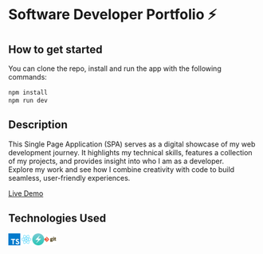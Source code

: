 # Software Developer Portfolio ⚡️

## How to get started

You can clone the repo, install and run the app with the following commands:

```plaintext
npm install
npm run dev
```

## Description

This Single Page Application (SPA) serves as a digital showcase of my web development journey. It highlights my technical skills, features a collection of my projects, and provides insight into who I am as a developer. <br/>
Explore my work and see how I combine creativity with code to build seamless, user-friendly experiences.

[Live Demo](https://portfolio-sp-pm.netlify.app/)

## Technologies Used

<img align="left" alt="TypeScript" width="24px" src="https://raw.githubusercontent.com/github/explore/main/topics/typescript/typescript.png" />
<img align="left" alt="React" width="24px" src="https://raw.githubusercontent.com/github/explore/80688e429a7d4ef2fca1e82350fe8e3517d3494d/topics/react/react.png" />
<img align="left" alt="ChakraUI" width="24px" src="https://raw.githubusercontent.com/chakra-ui/chakra-ui/main/media/logomark-colored.svg" />
<img align="left" alt="Git" width="24px" src="https://raw.githubusercontent.com/github/explore/main/topics/git/git.png" />
<br/>
